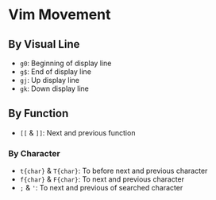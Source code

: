 # Vim Movement

## By Visual Line

* `g0`: Beginning of display line
* `g$`: End of display line
* `gj`: Up display line
* `gk`: Down display line

## By Function

* `[[` & `]]`: Next and previous function

### By Character

* `t{char}` & `T{char}`: To before next and previous character
* `f{char}` & `F{char}`: To next and previous character
* `;` & `'`: To next and previous of searched character
